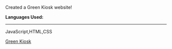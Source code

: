 Created a Green Kiosk website!

**Languages Used:**
<hr>
JavaScript,HTML,CSS

[Green Kiosk](https://greenkioskweb.netlify.app/)



